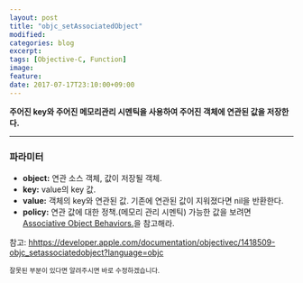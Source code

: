 ```yaml
---
layout: post
title: "objc_setAssociatedObject"
modified:
categories: blog
excerpt:
tags: [Objective-C, Function]
image:
feature:
date: 2017-07-17T23:10:00+09:00
---
```


**주어진 key와 주어진 메모리관리 시멘틱을 사용하여 주어진 객체에 연관된 값을 저장한다.**

---
### 파라미터
 - **object:** 연관 소스 객체, 값이 저장될 객체.
 - **key:** value의 key 값.
 - **value:** 객체의 key와 연관된 값. 기존에 연관된 값이 지워졌다면 nil을 반환한다.
 - **policy:** 연관 값에 대한 정책.(메모리 관리 시멘틱) 가능한 값을 보려면 [Associative Object Behaviors.][Associative Object Behaviors]을 참고해라.

참고: [hhttps://developer.apple.com/documentation/objectivec/1418509-objc_setassociatedobject?language=objc][apple-doc]

<sub>잘못된 부분이 있다면 알려주시면 바로 수정하겠습니다.</sub>

[Associative Object Behaviors]: https://developer.apple.com/documentation/objectivec/objective_c_runtime/associative_object_behaviors?language=objc

[apple-doc]: https://developer.apple.com/documentation/objectivec/1418509-objc_setassociatedobject?language=objc